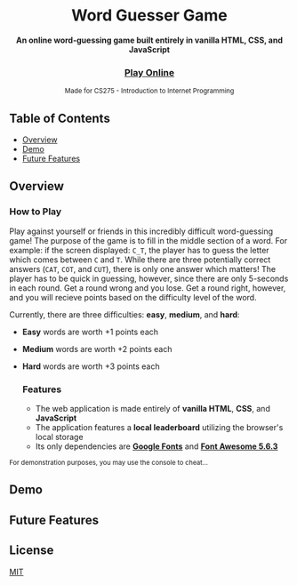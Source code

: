 <div align="center">
  <h1>Word Guesser Game</h1>
</div>
<div align="center">
  <strong>An online word-guessing game built entirely in vanilla HTML, CSS, and JavaScript</strong>
</div>
<div align="center">
  <h3>
    <a href="https://averybuehler.github.io/CS275-Final-Project/" target="_blank">
      Play Online
    </a>
  </h3>
</div>
<div align="center">
  <sub>Made for CS275 - Introduction to Internet Programming</sub>
</div>

## Table of Contents
- [Overview](#overview)
- [Demo](#demo)
- [Future Features](#future-features)

## Overview
  ### How to Play
  Play against yourself or friends in this incredibly difficult word-guessing game! The purpose of the game is to fill in the middle section of a word. For example: if the screen displayed: `C_T`, the player has to guess the letter which comes between `C` and `T`. While there are three potentially correct answers (`CAT`, `COT`, and `CUT`), there is only one answer which matters! The player has to be quick in guessing, however, since there are only 5-seconds in each round. Get a round wrong and you lose. Get a round right, however, and you will recieve points based on the difficulty level of the word. 
  
Currently, there are three difficulties: **easy**, **medium**, and **hard**:
- **Easy** words are worth +1 points each
- **Medium** words are worth +2 points each
- **Hard** words are worth +3 points each


  ### Features
    - The web application is made entirely of **vanilla HTML**, **CSS**, and **JavaScript**
    - The application features a  **local leaderboard** utilizing the browser's local storage
    - Its only dependencies are **[Google Fonts](https://fonts.google.com/)** and **[Font Awesome 5.6.3](https://fontawesome.com/)**

<sub>For demonstration purposes, you may use the console to cheat...</sub>
## Demo

## Future Features

## License
[MIT](https://tldrlegal.com/license/mit-license)
